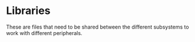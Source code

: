 # Libraries

These are files that need to be shared between the different subsystems to work with different peripherals.
